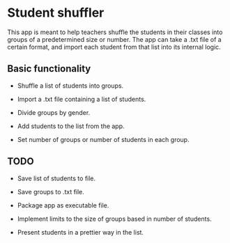 # Student shuffler

This app is meant to help teachers shuffle the students in their classes into groups of a predetermined size or number. The app can take a .txt file of a certain format, and import each student from that list into its internal logic.

## Basic functionality

* Shuffle a list of students into groups.

* Import a .txt file containing a list of students.

* Divide groups by gender.

* Add students to the list from the app.

* Set number of groups or number of students in each group.
 
 ## TODO

 * Save list of students to file.

 * Save groups to .txt file.

 * Package app as executable file.

 * Implement limits to the size of groups based in number of students.

 * Present students in a prettier way in the list.
